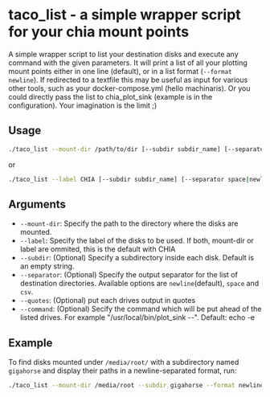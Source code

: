 # taco_list - a simple wrapper script for your chia mount points

A simple wrapper script to list your destination disks and execute any command with the given parameters. It will print a list of all your plotting mount points either in one line (default), or in a list format (`--format newline`). If redirected to a textfile this may be useful as input for various other tools, such as your docker-compose.yml (hello machinaris). Or you could directly pass the list to chia_plot_sink (example is in the configuration). Your imagination is the limit ;)

## Usage

```bash
./taco_list --mount-dir /path/to/dir [--subdir subdir_name] [--separator space|newline|csv]
```
or
```bash
./taco_list --label CHIA [--subdir subdir_name] [--separator space|newline|csv]
```

## Arguments

- `--mount-dir`: Specify the path to the directory where the disks are mounted.
- `--label`: Specify the label of the disks to be used. If both, mount-dir or label are ommited, this is the default with CHIA
- `--subdir`: (Optional) Specify a subdirectory inside each disk. Default is an empty string.
- `--separator`: (Optional) Specify the output separator for the list of destination directories. Available options are `newline`(default), `space` and `csv`.
- `--quotes`: (Optional) put each drives output in quotes
- `--command`: (Optional) Secify the command which will be put ahead of the listed drives. For example "/usr/local/bin/plot_sink --". Default: echo -e

## Example

To find disks mounted under `/media/root/` with a subdirectory named `gigahorse` and display their paths in a newline-separated format, run:

```bash
./taco_list --mount-dir /media/root --subdir gigahorse --format newline
```
